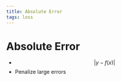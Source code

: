 ```yaml
---
title: Absolute Error
tags: loss
---
```


# Absolute Error
- $$\lvert y-f(x)\rvert$$
- Penalize large errors




